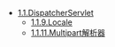 * [1.1.DispatcherServlet](Dispatcher-Servlet/index.md)
    * [1.1.9.Locale](Dispatcher-Servlet/Locale.md)
    * [1.1.11.Multipart解析器](Dispatcher-Servlet/Multipart-Resolver.md)